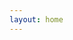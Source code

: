 ```yaml
---
layout: home
---
```


<style>
  .footer {
    display: none;
  }
  .rss-subscribe {
    display: none;
  }
</style>